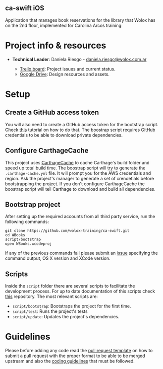 ca-swift iOS
----------------

Application that manages book reservations for the library that Wolox has on the 2nd floor, implemented for Carolina Arcos training

# Project info & resources

* **Technical Leader**: Daniela Riesgo - daniela.riesgo@wolox.com.ar

  * [Trello board](https://trello.com/c/L0RIt3qM/16-wbooks): Project issues and current status.
  * [Google Drive](https://drive.google.com/open?id=0B0bbTjmKxmYsVVdxMkRTMVNmdnM): Design resources and assets.


# Setup

## Create a GitHub access token
You will also need to create a GitHub access token for the bootstrap script. Check [this](https://help.github.com/articles/creating-an-access-token-for-command-line-use/) tutorial on how to do that.
The boostrap script requires GitHub credentials to be able to download private dependencies.

## Configure CarthageCache

This project uses [CarthageCache](https://github.com/guidomb/carthage_cache) to cache Carthage's build folder and speed up total build time. The boostrap script will [try](https://github.com/guidomb/ios-scripts#carthage-cache) to generate the `.carthage-cache.yml` file. It will prompt you for the AWS credentials and region. Ask the project's manager to generate a set of crendetials before bootstrapping the project. If you don't configure CarthageCache the boostrap script will tell Carthage to download and build all dependencies.

## Bootstrap project

After setting up the required accounts from all third party service, run the following commands:

```
git clone https://github.com/wolox-training/ca-swift.git
cd WBooks
script/bootstrap
open WBooks.xcodeproj
```

If any of the previous commands fail please submit an [issue](https://github.com/wolox-training/ca-swift/issues/new) specifying the command output, OS X version and XCode version.

## Scripts

Inside the `script` folder there are several scripts to facilitate the development process. For up to date documentation of this scripts check [this](http://github.com/guidomb/ios-scripts) repository. The most relevant scripts are:

  * `script/bootstrap`: Bootstraps the project for the first time.
  * `script/test`: Runs the project's tests
  * `script/update`: Updates the project's dependencies.

# Guidelines

Please before adding any code read the [pull request template](./pull_request_template.md) on how to submit a pull request with the proper format to be able to be merged upstream and also the [coding guidelines](https://github.com/Wolox/ios-style-guide) that must be followed.
